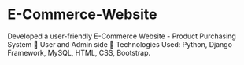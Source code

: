 # E-Commerce-Website
Developed a user-friendly E-Commerce Website - Product Purchasing System  User and Admin side  Technologies Used: Python, Django Framework, MySQL, HTML, CSS, Bootstrap.
